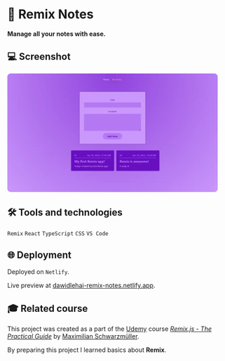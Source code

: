 # 📓 Remix Notes

**Manage all your notes with ease.**

## 💻 Screenshot
[<img src="remix-notes-screenshot.webp" alt="Screenshot of the Remix Notes app" width="480px">](https://dawidlehai-remix-notes.netlify.app/ 'Live preview')

## 🛠️ Tools and technologies
`Remix` `React` `TypeScript` `CSS` `VS Code`

## 🌐 Deployment
Deployed on `Netlify`.

Live preview at [dawidlehai-remix-notes.netlify.app](https://dawidlehai-remix-notes.netlify.app/).

## 🎓 Related course
This project was created as a part of the [Udemy](https://www.udemy.com/ 'Udemy') course [_Remix.js - The Practical Guide_](https://www.udemy.com/course/remix-course/ 'See this course on Udemy') by [Maximilian Schwarzmüller](https://twitter.com/maxedapps 'Maximilian Schwarzmüller on Twitter').

By preparing this project I learned basics about **Remix**.
